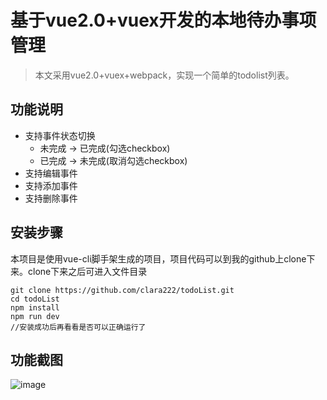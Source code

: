# 基于vue2.0+vuex开发的本地待办事项管理

> 本文采用vue2.0+vuex+webpack，实现一个简单的todolist列表。

## 功能说明
- 支持事件状态切换
  - 未完成 -> 已完成(勾选checkbox)
  - 已完成 -> 未完成(取消勾选checkbox)
- 支持编辑事件
- 支持添加事件
- 支持删除事件

## 安装步骤
本项目是使用vue-cli脚手架生成的项目，项目代码可以到我的github上clone下来。clone下来之后可进入文件目录

	git clone https://github.com/clara222/todoList.git
	cd todoList
	npm install
	npm run dev
	//安装成功后再看看是否可以正确运行了

## 功能截图

![image](https://raw.githubusercontent.com/clara222/todoList/master/screenshots/1.gif)
